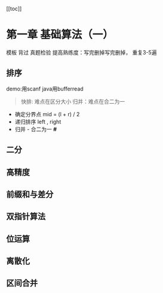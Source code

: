 [[toc]]

# 第一章 基础算法（一）
模板 
    背过   真题检验
提高熟练度：写完删掉写完删掉， 重复3-5遍

## 排序
demo:用scanf
java用bufferread
> 快排: 难点在区分大小
> 归并：难点在合二为一
 - 确定分界点 mid = (l + r) / 2
 - 递归排序 left , right
 - 归并 - 合二为一 **#** 
## 二分
## 高精度
## 前缀和与差分
## 双指针算法
## 位运算
## 离散化
## 区间合并